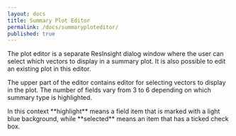 ```yaml
---
layout: docs
title: Summary Plot Editor
permalink: /docs/summaryploteditor/
published: true
---
```


The plot editor is a separate ResInsight dialog window where the user can select which vectors to display in a summary plot. It is also possible to edit an existing plot in this editor.

The upper part of the editor contains editor for selecting vectors to display in the plot. The number of fields vary from 3 to 6 depending on which summary type is highlighted.

<div class="note">
In this context **highlight** means a field item that is marked with a light blue background, while **selected** means an item that has a ticked check box.
</div>

